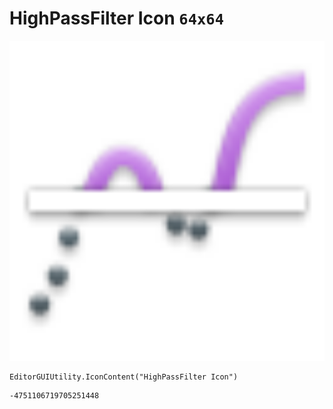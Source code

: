 # HighPassFilter Icon `64x64`
<img src="/img/HighPassFilter%20Icon.png" width=512 height=512>

``` CSharp
EditorGUIUtility.IconContent("HighPassFilter Icon")
```
```
-4751106719705251448
```
